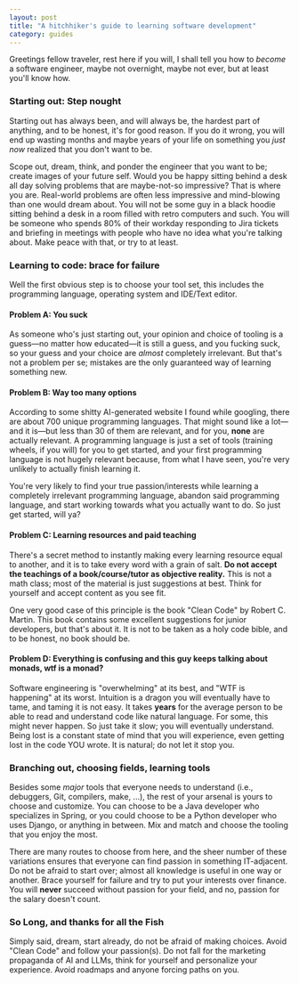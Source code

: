 ```yaml
---
layout: post
title: "A hitchhiker's guide to learning software development"
category: guides
---
```



Greetings fellow traveler, rest here if you will, I shall tell you how to *become* a software engineer, maybe not overnight, maybe not ever, but at least you'll know how.


### Starting out: Step nought

Starting out has always been, and will always be, the hardest part of anything, and to be honest, it's for good reason. If you do it wrong, you will end up wasting months and maybe years of your life on something you *just now* realized that you don't want to be.

Scope out, dream, think, and ponder the engineer that you want to be; create images of your future self. Would you be happy sitting behind a desk all day solving problems that are maybe-not-so impressive? That is where you are. Real-world problems are often less impressive and mind-blowing than one would dream about. You will not be some guy in a black hoodie sitting behind a desk in a room filled with retro computers and such. You will be someone who spends 80% of their workday responding to Jira tickets and briefing in meetings with people who have no idea what you're talking about. Make peace with that, or try to at least.

### Learning to code: brace for failure

Well the first obvious step is to choose your tool set, this includes the programming language, operating system and IDE/Text editor.

#### Problem A: You suck

As someone who's just starting out, your opinion and choice of tooling is a guess—no matter how educated—it is still a guess, and you fucking suck, so your guess and your choice are *almost* completely irrelevant. But that's not a problem per se; mistakes are the only guaranteed way of learning something new.

#### Problem B: Way too many options

According to some shitty AI-generated website I found while googling, there are about 700 unique programming languages. That might sound like a lot—and it is—but less than 30 of them are relevant, and for you, **none** are actually relevant. A programming language is just a set of tools (training wheels, if you will) for you to get started, and your first programming language is not hugely relevant because, from what I have seen, you're very unlikely to actually finish learning it.

You're very likely to find your true passion/interests while learning a completely irrelevant programming language, abandon said programming language, and start working towards what you actually want to do. So just get started, will ya?

#### Problem C: Learning resources and paid teaching

There's a secret method to instantly making every learning resource equal to another, and it is to take every word with a grain of salt. **Do not accept the teachings of a book/course/tutor as objective reality.** This is not a math class; most of the material is just suggestions at best. Think for yourself and accept content as you see fit.

One very good case of this principle is the book "Clean Code" by Robert C. Martin. This book contains some excellent suggestions for junior developers, but that's about it. It is not to be taken as a holy code bible, and to be honest, no book should be.

#### Problem D: Everything is confusing and this guy keeps talking about monads, wtf is a monad?

Software engineering is "overwhelming" at its best, and "WTF is happening" at its worst. Intuition is a dragon you will eventually have to tame, and taming it is not easy. It takes **years** for the average person to be able to read and understand code like natural language. For some, this might never happen. So just take it slow; you will eventually understand. Being lost is a constant state of mind that you will experience, even getting lost in the code YOU wrote. It is natural; do not let it stop you.

### Branching out, choosing fields, learning tools

Besides some *major* tools that everyone needs to understand (i.e., debuggers, Git, compilers, make, ...), the rest of your arsenal is yours to choose and customize. You can choose to be a Java developer who specializes in Spring, or you could choose to be a Python developer who uses Django, or anything in between. Mix and match and choose the tooling that you enjoy the most.

There are many routes to choose from here, and the sheer number of these variations ensures that everyone can find passion in something IT-adjacent. Do not be afraid to start over; almost all knowledge is useful in one way or another. Brace yourself for failure and try to put your interests over finance. You will **never** succeed without passion for your field, and no, passion for the salary doesn't count.

### So Long, and thanks for all the Fish

Simply said, dream, start already, do not be afraid of making choices. Avoid "Clean Code" and follow your passion(s). Do not fall for the marketing propaganda of AI and LLMs, think for yourself and personalize your experience. Avoid roadmaps and anyone forcing paths on you.
